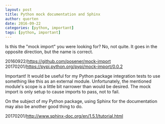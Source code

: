 ```yaml
---
layout: post
title: Python mock documentation and Sphinx
author: quorten
date: 2016-09-22
categories: [python, important]
tags: [python, important]
---
```


Is this the "mock import" you were looking for?  No, not quite.  It
goes in the opposite direction, but the name is correct.

20160922/https://github.com/posener/mock-import  
20170201/https://pypi.python.org/pypi/mock-import/0.0.2

Important! It would be useful for my Python package integration tests
to use something like this as an external module.  Unfortunately, the
mentioned module's scope is a little bit narrower than would be
desired.  The mock import is only setup to cause imports to pass, not
to fail.

On the subject of my Python package, using Sphinx for the
documentation may also be another good thing to do.

20170201/http://www.sphinx-doc.org/en/1.5.1/tutorial.html
